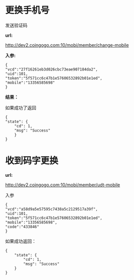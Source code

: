 # 更换手机号 #

发送验证码

**url:**

http://dev2.coingogo.com:10/mobi/member/change-mobile

**入参:**

	{
	"vcd":"27f16261eb3d026cbc73eae907184da2",
	"uid":101,
	"token":"5f571cc6c47b1e57606532892b01e1ed",
	"mobile":"13356585698"
	}

**结果：**

如果成功了返回

	{
    "state": {
        "cd": 1,
        "msg": "Success"
    	}
	}	



# 收到码字更换 #


**url:**

http://dev2.coingogo.com:10/mobi/member/udt-mobile

入参

	{
	"vcd":"a58d9a5e57595c7438a5c2129517a39f",
	"uid":101,
	"token":"5f571cc6c47b1e57606532892b01e1ed",
	"mobile":"13356585698",
	"code":"433846"
	}
    
如果成功返回：
    

	{
	    "state": {
	        "cd": 1,
	        "msg": "Success"
	    }
	}
    
